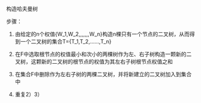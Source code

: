 
构造哈夫曼树

步骤：

1) 由给定的n个权值{W_1,W_2,,,,,,,W_n}构造n棵只有一个节点的二叉树，从而得到一个二叉树的集合T={T_1,T_2,……,T_n}

2) 在F中选取根节点的权值最小和次小的两棵树作为左、右子树构造一颗新的二叉树，这颗新的二叉树的根节点的权值为其左右子树根节点权值之和

3) 在集合F中删除作为左右子树的两棵二叉树，并将新建立的二叉树加入到集合中

4) 重复2）3）